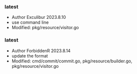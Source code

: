 ### latest
+ Author Exculibur 2023.8.10
+ use command line
+ Modified: pkg/resource/visitor.go

### latest
+ Author ForbiddenR 2023.8.14
+ update the format
+ Modified: cmd/commit/commit.go, pkg/resource/builder.go, pkg/resource/visitor.go

